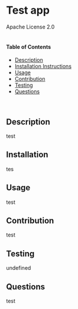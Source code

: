 
Test app
=============
Apache License 2.0
<br>
<br>

#### Table of Contents
- [Description](#description)
- [Installation Instructions](#installation)
- [Usage](#usage)
- [Contribution](#contribution)
- [Testing](#testing)
- [Questions](#questions)
<br>

Description
-----------
test
<br>

Installation
------------
tes
<br>

Usage
-----
test
<br>

Contribution
------------
test
<br>

Testing
-------
undefined
<br>

Questions
---------
test
<br>
